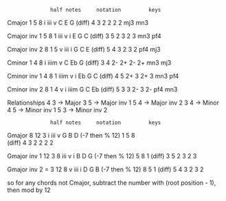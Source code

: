                   half notes     notation         keys
Cmajor            1   5   8      i   iii   v      C   E   G
        (diff)      4   3          2     2          2   2
                                  mj3   mn3

Cmajor inv 1      5   8   1      iii   v   i      E   G   C
        (diff)      3   5           2    3           2   3
                                   mn3  pf4

Cmajor inv 2      8   1   5      v   iii   i      G   C   E
        (diff)      5   4          3     2          3   2
                                  pf4   mj3

Cminor            1   4   8      i   iiim  v      C   Eb  G
        (diff)      3   4          2-    2+         2-  2+
                                  mn3   mj3    

Cminor inv 1      4   8   1      iiim  v   i      Eb  G   C
        (diff)      4   5           2+   3          2+  3
                                  mn3   pf4

Cminor inv 2      8   1   4      v   i   iiim     G   C   Eb
        (diff)      5   3          3    2-          3   2-
                                  pf4   mn3

Relationships
4  3  ->  Major
3  5  ->  Major inv 1
5  4  ->  Major inv 2
3  4  ->  Minor
4  5  ->  Minor inv 1
5  3  ->  Minor inv 2

                  half notes     notation         keys
Gmajor            8   12  3      i   iii   v      G   B   D
(-7 then % 12)    1   5   8   
        (diff)      4   3          2     2          2   2

Gmajor inv 1      12  3   8      iii   v   i      B   D   G
(-7 then % 12)    5   8   1
        (diff)      3   5            2   3          2   3

Gmajor inv 2 =    3   12  8      v   iii   i      D   G   B
(-7 then % 12)    8   5   1
        (diff)      5   4          3     2          3   2


so for any chords not Cmajor,
subtract the number with (root position - 1),
then mod by 12